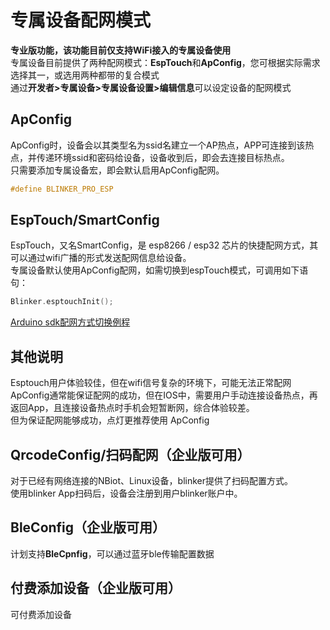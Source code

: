 # 专属设备配网模式  
**专业版功能，该功能目前仅支持WiFi接入的专属设备使用**  
专属设备目前提供了两种配网模式：**EspTouch**和**ApConfig**，您可根据实际需求选择其一，或选用两种都带的复合模式  
通过**开发者>专属设备>专属设备设置>编辑信息**可以设定设备的配网模式  


## ApConfig  
ApConfig时，设备会以其类型名为ssid名建立一个AP热点，APP可连接到该热点，并传递环境ssid和密码给设备，设备收到后，即会去连接目标热点。  
只需要添加专属设备宏，即会默认启用ApConfig配网。  
```cpp
#define BLINKER_PRO_ESP
```

## EspTouch/SmartConfig  
EspTouch，又名SmartConfig，是 esp8266 / esp32 芯片的快捷配网方式，其可以通过wifi广播的形式发送配网信息给设备。  
专属设备默认使用ApConfig配网，如需切换到espTouch模式，可调用如下语句：
```cpp  
Blinker.esptouchInit();
```

[Arduino sdk配网方式切换例程](https://github.com/blinker-iot/blinker-library/blob/master/examples/Blinker_PRO/Blinker_PRO_Wlan_Config/Blinker_PRO_Wlan_Config.ino)


## 其他说明  
Esptouch用户体验较佳，但在wifi信号复杂的环境下，可能无法正常配网  
ApConfig通常能保证配网的成功，但在IOS中，需要用户手动连接设备热点，再返回App，且连接设备热点时手机会短暂断网，综合体验较差。  
但为保证配网能够成功，点灯更推荐使用 ApConfig  

## QrcodeConfig/扫码配网（企业版可用）  
对于已经有网络连接的NBiot、Linux设备，blinker提供了扫码配置方式。  
使用blinker App扫码后，设备会注册到用户blinker账户中。  

## BleConfig（企业版可用）  
计划支持**BleCpnfig**，可以通过蓝牙ble传输配置数据  

## 付费添加设备（企业版可用）  
可付费添加设备

